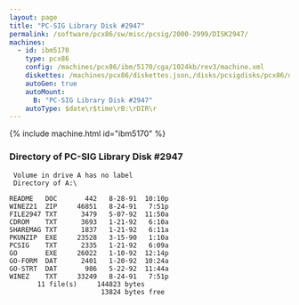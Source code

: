 ```yaml
---
layout: page
title: "PC-SIG Library Disk #2947"
permalink: /software/pcx86/sw/misc/pcsig/2000-2999/DISK2947/
machines:
  - id: ibm5170
    type: pcx86
    config: /machines/pcx86/ibm/5170/cga/1024kb/rev3/machine.xml
    diskettes: /machines/pcx86/diskettes.json,/disks/pcsigdisks/pcx86/diskettes.json
    autoGen: true
    autoMount:
      B: "PC-SIG Library Disk #2947"
    autoType: $date\r$time\rB:\rDIR\r
---
```


{% include machine.html id="ibm5170" %}

### Directory of PC-SIG Library Disk #2947

     Volume in drive A has no label
     Directory of A:\

    README   DOC       442   8-28-91  10:10p
    WINEZ21  ZIP     46851   8-24-91   7:51p
    FILE2947 TXT      3479   5-07-92  11:50a
    CDROM    TXT      3693   1-21-92   6:10a
    SHAREMAG TXT      1837   1-21-92   6:11a
    PKUNZIP  EXE     23528   3-15-90   1:10a
    PCSIG    TXT      2335   1-21-92   6:09a
    GO       EXE     26022   1-10-92  12:14p
    GO-FORM  DAT      2401   1-20-92  10:24a
    GO-STRT  DAT       986   5-22-92  11:44a
    WINEZ    TXT     33249   8-24-91   7:51p
           11 file(s)     144823 bytes
                           13824 bytes free
